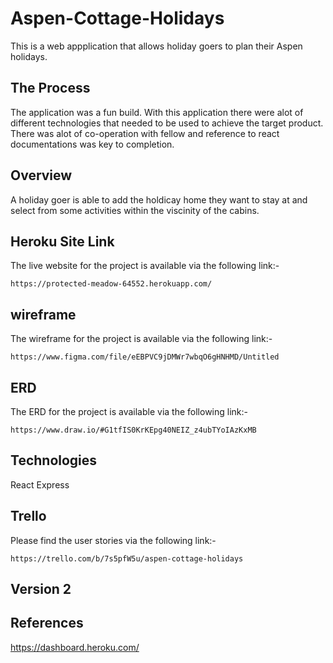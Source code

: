 # Aspen-Cottage-Holidays
This is a web appplication that allows holiday goers to plan their Aspen holidays. 

## The Process
The application was a fun build. With this application there were alot of different technologies that needed to be used to achieve the target product. There was alot of co-operation with fellow and reference to react documentations was key to completion.

## Overview
A holiday goer is able to add the holdicay home they want to stay at and select from some activities within the viscinity of the cabins. 


## Heroku Site Link
The live website for the project is available via the following link:-
```
https://protected-meadow-64552.herokuapp.com/

```
## wireframe
The wireframe for the project is available via the following link:-
```
https://www.figma.com/file/eEBPVC9jDMWr7wbqO6gHNHMD/Untitled

```
## ERD
The ERD for the project is available via the following link:-
```
https://www.draw.io/#G1tfIS0KrKEpg40NEIZ_z4ubTYoIAzKxMB

```

## Technologies
React
Express

## Trello

Please find the user stories via the following link:-
```
https://trello.com/b/7s5pfW5u/aspen-cottage-holidays

```
## Version 2



## References

https://dashboard.heroku.com/




